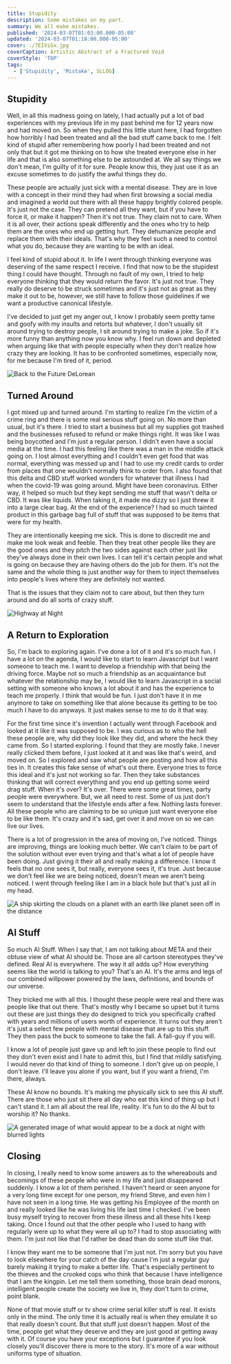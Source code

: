 ```yaml
---
title: Stupidity
description: Some mistakes on my part.
summary: We all make mistakes.
published: '2024-03-07T01:03:00.000-05:00'
updated: '2024-03-07T01:18:00.000-05:00'
cover: ./7EIViGx.jpg
coverCaption: Artistic Abstract of a Fractured Void
coverStyle: 'TOP'
tags:
  - ['Stupidity', 'Mistake', SLLOG]
---
```

<script lang="ts">
  import Youtube from '$lib/components/youtube.svelte'
  import Custom from '$custom/custom.svelte'
  const const_variable = 999;

  import Folder from '$lib/components/folder.svelte'

  let configFolder = [
    { name: 'QWER.config.js', icon: 'i-vscode-icons-file-type-typescript-official' },
    { name: 'site.ts', icon: 'i-bxs-file-js' }
  ]
</script>

## Stupidity

Well, in all this madness going on lately, I had actually put a lot of bad experiences with my previous life in my past behind me for 12 years now and had moved on. So when they pulled this little stunt here, I had forgotten how horribly I had been treated and all the bad stuff came back to me. I felt kind of stupid after remembering how poorly I had been treated and not only that but it got me thinking on to how she treated everyone else in her life and that is also something else to be astounded at. We all say things we don't mean, I'm guilty of it for sure. People know this, they just use it as an excuse sometimes to do justify the awful things they do.  

These people are actually just sick with a mental disease. They are in love with a concept in their mind they had when first browsing a social media and imagined a world out there with all these happy brightly colored people. It's just not the case. They can pretend all they want, but if you have to force it, or make it happen? Then it's not true. They claim not to care. When it is all over, their actions speak differently and the ones who try to help them are the ones who end up getting hurt. They dehumanize people and replace them with their ideals. That's why they feel such a need to control what you do, because they are wanting to be with an ideal.  

I feel kind of stupid about it. In life I went through thinking everyone was deserving of the same respect I receive. I find that now to be the stupidest thing I could have thought. Through no fault of my own, I tried to help everyone thinking that they would return the favor. It's just not true. They really do deserve to be struck sometimes and it's just not as great as they make it out to be, however, we still have to follow those guidelines if we want a productive canonical lifestyle.  

I've decided to just get my anger out, I know I probably seem pretty tame and goofy with my insults and retorts but whatever, I don't usually sit around trying to destroy people, I sit around trying to make a joke. So if it's more funny than anything now you know why. I feel run down and depleted when arguing like that with people especially when they don't realize how crazy they are looking. It has to be confronted sometimes, especially now, for me because I'm tired of it, period.  

![Back to the Future DeLorean](RHVNNEN.jpg)  

## Turned Around

I got mixed up and turned around. I'm starting to realize I'm the victim of a crime ring and there is some real serious stuff going on. No more than usual, but it's there. I tried to start a business but all my supplies got trashed and the businesses refused to refund or make things right. It was like I was being boycotted and I'm just a regular person. I didn't even have a social media at the time. I had this feeling like there was a man in the middle attack going on. I lost almost everything and I couldn't even get food that was normal, everything was messed up and I had to use my credit cards to order from places that one wouldn't normally think to order from. I also found that this delta and CBD stuff worked wonders for whatever that illness I had when the covid-19 was going around. Might have been coronavirus. Either way, it helped so much but they kept sending me stuff that wasn't delta or CBD. It was like liquids. When taking it, it made me dizzy so I just threw it into a large clear bag. At the end of the experience? I had so much tainted product in this garbage bag full of stuff that was supposed to be items that were for my health.  

They are intentionally keeping me sick. This is done to discredit me and make me look weak and feeble. Then they treat other people like they are the good ones and they pitch the two sides against each other just like they've always done in their own lives. I can tell it's certain people and what is going on because they are having others do the job for them. It's not the same and the whole thing is just another way for them to inject themselves into people's lives where they are definitely not wanted.  

That is the issues that they claim not to care about, but then they turn around and do all sorts of crazy stuff.  

![Highway at Night](MTM3NjEyNzY4MzgyNTU5NDc0.jpg)  

## A Return to Exploration

So, I'm back to exploring again. I've done a lot of it and it's so much fun. I have a lot on the agenda, I would like to start to learn Javascript but I want someone to teach me. I want to develop a friendship with that being the driving force. Maybe not so much a friendship as an acquaintance but whatever the relationship may be, I would like to learn Javascript in a social setting with someone who knows a lot about it and has the experience to teach me properly. I think that would be fun. I just don't have it in me anymore to take on something like that alone because its getting to be too much I have to do anyways. It just makes sense to me to do it that way.  

For the first time since it's invention I actually went through Facebook and looked at it like it was supposed to be. I was curious as to who the hell these people are, why did they look like they did, and where the heck they came from. So I started exploring. I found that they are mostly fake. I never really clicked them before, I just looked at it and was like that's weird, and moved on. So I explored and saw what people are posting and how all this ties in. It creates this fake sense of what's out there. Everyone tries to force this ideal and it's just not working so far. Then they take substances thinking that will correct everything and you end up getting some weird drag stuff. When it's over? It's over. There were some great times, party people were everywhere. But, we all need to rest. Some of us just don't seem to understand that the lifestyle ends after a few. Nothing lasts forever. All these people who are claiming to be so unique just want everyone else to be like them. It's crazy and it's sad, get over it and move on so we can live our lives.  

There is a lot of progression in the area of moving on, I've noticed. Things are improving, things are looking much better. We can't claim to be part of the solution without ever even trying and that's what a lot of people have been doing. Just giving it their all and really making a difference. I know it feels that no one sees it, but really, everyone sees it, it's true. Just because we don't feel like we are being noticed, doesn't mean we aren't being noticed. I went through feeling like I am in a black hole but that's just all in my head.  

![A ship skirting the clouds on a planet with an earth like planet seen off in the distance](IMG_147711.jpg)  

## AI Stuff

So much AI Stuff. When I say that, I am not talking about META and their obtuse view of what AI should be. Those are all cartoon stereotypes they've defined. Real AI is everywhere. The way it all adds up? How everything seems like the world is talking to you? That's an AI. It's the arms and legs of our combined willpower powered by the laws, definitions, and bounds of our universe.  

They tricked me with all this. I thought these people were real and there was people like that out there. That's mostly why I became so upset but it turns out these are just things they do designed to trick you specifically crafted with years and millions of users worth of experience. It turns out they aren't it's just a select few people with mental disease that are up to this stuff. They then pass the buck to someone to take the fall. A fall-guy if you will.  

I know a lot of people just gave up and left to join these people to find out they don't even exist and I hate to admit this, but I find that mildly satisfying. I would never do that kind of thing to someone. I don't give up on people, I don't leave. I'll leave you alone if you want, but if you want a friend, I'm there, always.  

These AI know no bounds. It's making me physically sick to see this AI stuff. There are those who just sit there all day who eat this kind of thing up but I can't stand it. I am all about the real life, reality. It's fun to do the AI but to worship it? No thanks.  

![A generated image of what would appear to be a dock at night with blurred lights](i-should-buy-a-boat.jpg)  

## Closing

In closing, I really need to know some answers as to the whereabouts and becomings of these people who were in my life and just disappeared suddenly. I know a lot of them perished. I haven't heard or seen anyone for a very long time except for one person, my friend Steve, and even him I have not seen in a long time. He was getting his Employee of the month on and really looked like he was living his life last time I checked. I've been busy myself trying to recover from these illness and all these hits I keep taking. Once I found out that the other people who I used to hang with regularly were up to what they were all up to? I had to stop associating with them. I'm just not like that I'd rather be dead than do some stuff like that.  

I know they want me to be someone that I'm just not. I'm sorry but you have to look elsewhere for your catch of the day cause I'm just a regular guy barely making it trying to make a better life. That's especially pertinent to the thieves and the crooked cops who think that because I have intelligence that I am the kingpin. Let me tell them something, those brain dead morons, intelligent people create the society we live in, they don't turn to crime, point blank.  

None of that movie stuff or tv show crime serial killer stuff is real. It exists only in the mind. The only time it is actually real is when they emulate it so that really doesn't count. But that stuff just doesn't happen. Most of the time, people get what they deserve and they are just good at getting away with it. Of course you have your exceptions but I guarantee if you look closely you'll discover there is more to the story. It's more of a war without uniforms type of situation.  

<Youtube id="YpOYvsoFNkI" />
